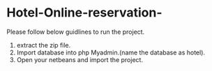 # Hotel-Online-reservation-
Please follow below guidlines to run the project.

1. extract the zip file.
2. Import database into php Myadmin.(name the database as hotel).
3. Open your netbeans and import the project.
